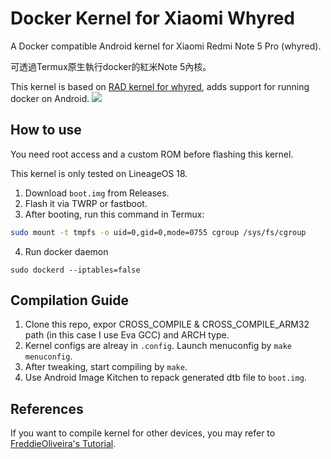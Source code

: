 # Docker Kernel for Xiaomi Whyred
A Docker compatible Android kernel for Xiaomi Redmi Note 5 Pro (whyred).

可透過Termux原生執行docker的紅米Note 5內核。

This kernel is based on [RAD kernel for whyred](https://github.com/radcolor/android_kernel_xiaomi_whyred), adds support for running docker on Android.
![](https://i.postimg.cc/MHbSYmhq/Screenshot-20211228-232245-Termux.png)

## How to use
You need root access and a custom ROM before flashing this kernel.

This kernel is only tested on LineageOS 18. 

1. Download `boot.img` from Releases.
2. Flash it via TWRP or fastboot.
3. After booting, run this command in Termux:
```bash
sudo mount -t tmpfs -o uid=0,gid=0,mode=0755 cgroup /sys/fs/cgroup
```
4. Run docker daemon
```
sudo dockerd --iptables=false
```

## Compilation Guide
1. Clone this repo, expor CROSS_COMPILE & CROSS_COMPILE_ARM32 path (in this case I use Eva GCC) and ARCH type. 
2. Kernel configs are alreay in `.config`. Launch menuconfig by `make menuconfig`.
3. After tweaking, start compiling by `make`.
4. Use Android Image Kitchen to repack generated dtb file to `boot.img`.

## References
If you want to compile kernel for other devices, you may refer to [FreddieOliveira's Tutorial](https://gist.github.com/FreddieOliveira/efe850df7ff3951cb62d74bd770dce27).
